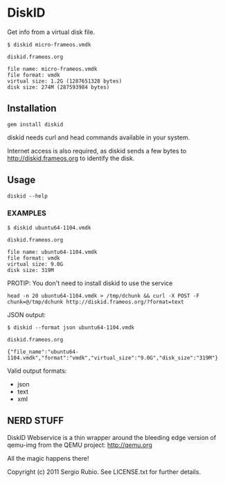 # DiskID
 
Get info from a virtual disk file.

    $ diskid micro-frameos.vmdk

    diskid.frameos.org

    file name: micro-frameos.vmdk
    file format: vmdk
    virtual size: 1.2G (1287651328 bytes)
    disk size: 274M (287593984 bytes)

## Installation

    gem install diskid

diskid needs curl and head commands available in your system.

Internet access is also required, as diskid sends a few bytes to http://diskid.frameos.org to identify the disk.

## Usage

    diskid --help
    
### EXAMPLES

    $ diskid ubuntu64-1104.vmdk

    diskid.frameos.org

    file name: ubuntu64-1104.vmdk
    file format: vmdk
    virtual size: 9.0G 
    disk size: 319M 


PROTIP: You don't need to install diskid to use the service

    head -n 20 ubuntu64-1104.vmdk > /tmp/dchunk && curl -X POST -F chunk=@/tmp/dchunk http://diskid.frameos.org/?format=text

JSON output:
    
    $ diskid --format json ubuntu64-1104.vmdk

    diskid.frameos.org

    {"file_name":"ubuntu64-1104.vmdk","format":"vmdk","virtual_size":"9.0G","disk_size":"319M"}

Valid output formats:

* json
* text
* xml

## NERD STUFF

DiskID Webservice is a thin wrapper around the bleeding edge version of qemu-img from the QEMU project: http://qemu.org

All the magic happens there!

Copyright (c) 2011 Sergio Rubio. See LICENSE.txt for
further details.

